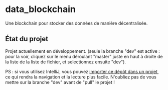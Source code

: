 # data_blockchain
Une blockchain pour stocker des données de manière décentralisée.

## État du projet
Projet actuellement en développement. (seule la branche "dev" est active : pour la voir, cliquez sur le menu déroulant "master" juste en haut à droite de la liste de la liste de fichier, et selectionnez ensuite "dev").


PS : si vous utilisez IntelliJ, vous pouvez [importer ce dépôt dans un projet](https://treehozz.com/how-do-i-import-a-project-from-github-to-intellij), ce qui rendra la navigation et la lecture plus facile. N'oubliez pas de vous mettre sur la branche "dev" avant de "pull" le projet !

